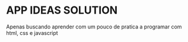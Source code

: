 # APP IDEAS SOLUTION

Apenas buscando aprender com um pouco de pratica a programar com html, css e javascript